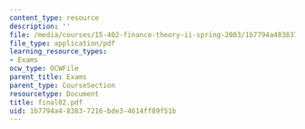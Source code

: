 ```yaml
---
content_type: resource
description: ''
file: /media/courses/15-402-finance-theory-ii-spring-2003/1b7794a483837216bde34614ff89f51b_final02.pdf
file_type: application/pdf
learning_resource_types:
- Exams
ocw_type: OCWFile
parent_title: Exams
parent_type: CourseSection
resourcetype: Document
title: final02.pdf
uid: 1b7794a4-8383-7216-bde3-4614ff89f51b
---
```

